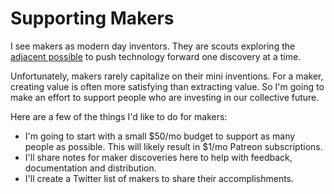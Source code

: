 # Supporting Makers

I see makers as modern day inventors. They are scouts exploring the [adjacent possible](http://www.practicallyefficient.com/2010/09/28/the-adjacent-possible.html) to push technology forward one discovery at a time.

Unfortunately, makers rarely capitalize on their mini inventions. For a maker, creating value is often more satisfying than extracting value. So I'm going to make an effort to support people who are investing in our collective future.

Here are a few of the things I'd like to do for makers:

- I'm going to start with a small $50/mo budget to support as many people as possible. This will likely result in $1/mo Patreon subscriptions.
- I'll share notes for maker discoveries here to help with feedback, documentation and distribution.
- I'll create a Twitter list of makers to share their accomplishments.
